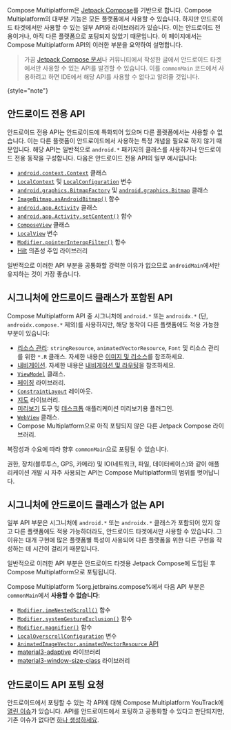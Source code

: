 [//]: # (title: 안드로이드 전용 구성 요소)

Compose Multiplatform은 [Jetpack Compose](https://developer.android.com/jetpack/compose)를 기반으로 합니다. Compose Multiplatform의 대부분 기능은 모든 플랫폼에서 사용할 수 있습니다. 하지만 안드로이드 타겟에서만 사용할 수 있는 일부 API와 라이브러리가 있습니다. 이는 안드로이드 전용이거나, 아직 다른 플랫폼으로 포팅되지 않았기 때문입니다. 이 페이지에서는 Compose Multiplatform API의 이러한 부분을 요약하여 설명합니다.

> 가끔 [Jetpack Compose 문서](https://developer.android.com/jetpack/compose/documentation)나 커뮤니티에서 작성한 글에서 안드로이드 타겟에서만 사용할 수 있는 API를 발견할 수 있습니다. 이를 `commonMain` 코드에서 사용하려고 하면 IDE에서 해당 API를 사용할 수 없다고 알려줄 것입니다.
>
{style="note"}

## 안드로이드 전용 API

안드로이드 전용 API는 안드로이드에 특화되어 있으며 다른 플랫폼에서는 사용할 수 없습니다. 이는 다른 플랫폼이 안드로이드에서 사용하는 특정 개념을 필요로 하지 않기 때문입니다. 해당 API는 일반적으로 `android.*` 패키지의 클래스를 사용하거나 안드로이드 전용 동작을 구성합니다. 다음은 안드로이드 전용 API의 일부 예시입니다:

*   [`android.context.Context`](https://developer.android.com/reference/android/content/Context) 클래스
*   [`LocalContext`](https://developer.android.com/reference/kotlin/androidx/compose/ui/platform/package-summary#LocalContext()) 및 [`LocalConfiguration`](https://developer.android.com/reference/kotlin/androidx/compose/ui/platform/package-summary#LocalConfiguration()) 변수
*   [`android.graphics.BitmapFactory`](https://developer.android.com/reference/android/graphics/BitmapFactory) 및 [`android.graphics.Bitmap`](https://developer.android.com/reference/android/graphics/Bitmap) 클래스
*   [`ImageBitmap.asAndroidBitmap()`](https://developer.android.com/reference/kotlin/androidx/compose/ui/graphics/ImageBitmap#(androidx.compose.ui.graphics.ImageBitmap).asAndroidBitmap()) 함수
*   [`android.app.Activity`](https://developer.android.com/reference/android/app/Activity) 클래스
*   [`android.app.Activity.setContent()`](https://developer.android.com/reference/kotlin/androidx/activity/ComponentActivity#(androidx.activity.ComponentActivity).setContent(androidx.compose.runtime.CompositionContext,kotlin.Function0)) 함수
*   [`ComposeView`](https://developer.android.com/reference/kotlin/androidx/compose/ui/platform/ComposeView) 클래스
*   [`LocalView`](https://developer.android.com/reference/kotlin/androidx/compose/ui/platform/package-summary#LocalView()) 변수
*   [`Modifier.pointerInteropFilter()`](https://github.com/androidx/androidx/blob/41cb7d5c422180edd89efde4076f9dc724d3a313/compose/ui/ui/src/androidMain/kotlin/androidx/compose/ui/input/pointer/PointerInteropFilter.android.kt) 함수
*   [Hilt](https://developer.android.com/jetpack/compose/libraries#hilt) 의존성 주입 라이브러리

일반적으로 이러한 API 부분을 공통화할 강력한 이유가 없으므로 `androidMain`에서만 유지하는 것이 가장 좋습니다.

## 시그니처에 안드로이드 클래스가 포함된 API

Compose Multiplatform API 중 시그니처에 `android.*` 또는 `androidx.*` (단, `androidx.compose.*` 제외)를 사용하지만, 해당 동작이 다른 플랫폼에도 적용 가능한 부분이 있습니다:

*   [리소스 관리](https://developer.android.com/jetpack/compose/resources): `stringResource`, `animatedVectorResource`, `Font` 및 리소스 관리를 위한 `*.R` 클래스.
    자세한 내용은 [이미지 및 리소스](compose-multiplatform-resources.md)를 참조하세요.
*   [내비게이션](https://developer.android.com/jetpack/compose/navigation).
    자세한 내용은 [내비게이션 및 라우팅](compose-navigation-routing.md)을 참조하세요.
*   [`ViewModel`](https://developer.android.com/jetpack/compose/libraries#viewmodel) 클래스.
*   [페이징](https://developer.android.com/jetpack/compose/libraries#paging) 라이브러리.
*   [`ConstraintLayout`](https://developer.android.com/reference/androidx/constraintlayout/widget/ConstraintLayout) 레이아웃.
*   [지도](https://developer.android.com/jetpack/compose/libraries#maps) 라이브러리.
*   [미리보기](https://developer.android.com/reference/kotlin/androidx/compose/ui/tooling/preview/package-summary) 도구 및 [데스크톱](https://plugins.jetbrains.com/plugin/16541-compose-multiplatform-ide-support) 애플리케이션 미리보기용 플러그인.
*   [`WebView`](https://developer.android.com/reference/android/webkit/WebView) 클래스.
*   Compose Multiplatform으로 아직 포팅되지 않은 다른 Jetpack Compose 라이브러리.

복잡성과 수요에 따라 향후 `commonMain`으로 포팅될 수 있습니다.

권한, 장치(블루투스, GPS, 카메라) 및 IO(네트워크, 파일, 데이터베이스)와 같이 애플리케이션 개발 시 자주 사용되는 API는 Compose Multiplatform의 범위를 벗어납니다.
<!-- To find alternative solutions, see [Search for Multiplatform libraries](search-libs.md). -->

## 시그니처에 안드로이드 클래스가 없는 API

일부 API 부분은 시그니처에 `android.*` 또는 `androidx.*` 클래스가 포함되어 있지 않고 다른 플랫폼에도 적용 가능하더라도, 안드로이드 타겟에서만 사용할 수 있습니다. 그 이유는 대개 구현에 많은 플랫폼별 특성이 사용되어 다른 플랫폼을 위한 다른 구현을 작성하는 데 시간이 걸리기 때문입니다.

일반적으로 이러한 API 부분은 안드로이드 타겟용 Jetpack Compose에 도입된 후 Compose Multiplatform으로 포팅됩니다.

Compose Multiplatform %org.jetbrains.compose%에서 다음 API 부분은 `commonMain`에서 **사용할 수 없습니다**:

*   [`Modifier.imeNestedScroll()`](https://github.com/androidx/androidx/blob/0e8dd4edd03f6e802303e5325ad11e89292c26c3/compose/foundation/foundation-layout/src/androidMain/kotlin/androidx/compose/foundation/layout/WindowInsetsConnection.android.kt) 함수
*   [`Modifier.systemGestureExclusion()`](https://github.com/androidx/androidx/blob/0e8dd4edd03f6e802303e5325ad11e89292c26c3/compose/foundation/foundation/src/androidMain/kotlin/androidx/compose/foundation/SystemGestureExclusion.kt) 함수
*   [`Modifier.magnifier()`](https://github.com/androidx/androidx/blob/41cb7d5c422180edd89efde4076f9dc724d3a313/compose/foundation/foundation/src/androidMain/kotlin/androidx/compose/foundation/Magnifier.kt) 함수
*   [`LocalOverscrollConfiguration`](https://github.com/androidx/androidx/blob/41cb7d5c422180edd89efde4076f9dc724d3a313/compose/foundation/foundation/src/androidMain/kotlin/androidx/compose/foundation/OverscrollConfiguration.kt) 변수
*   [`AnimatedImageVector.animatedVectorResource` API](https://developer.android.com/jetpack/compose/resources#animated-vector-drawables)
*   [material3-adaptive](https://developer.android.com/jetpack/androidx/releases/compose-material3-adaptive) 라이브러리
*   [material3-window-size-class](https://developer.android.com/reference/kotlin/androidx/compose/material3/windowsizeclass/package-summary) 라이브러리

## 안드로이드 API 포팅 요청

안드로이드에서 포팅할 수 있는 각 API에 대해 Compose Multiplatform YouTrack에 [열린 이슈](https://youtrack.jetbrains.com/issues/CMP)가 있습니다. API를 안드로이드에서 포팅하고 공통화할 수 있다고 판단되지만, 기존 이슈가 없다면 [하나 생성하세요](https://youtrack.jetbrains.com/newIssue?project=CMP).